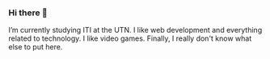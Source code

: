 ### Hi there 👋
I’m currently studying ITI at the UTN.
I like web development and everything related to technology.
I like video games.
Finally, I really don't know what else to put here.

<!--
**NanoSG2021/NanoSG2021** is a ✨ _special_ ✨ repository because its `README.md` (this file) appears on your GitHub profile.

Here are some ideas to get you started:

- 🔭 I’m currently working on ...
- 🌱 I’m currently learning ...
- 👯 I’m looking to collaborate on ...
- 🤔 I’m looking for help with ...
- 💬 Ask me about ...
- 📫 How to reach me: ...
- 😄 Pronouns: ...
- ⚡ Fun fact: ...
-->
